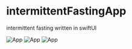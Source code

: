 # intermittentFastingApp
intermittent fasting written in swiftUI 

![App](/fastingApp1)
![App](/fastingApp2)
![App](/fastingApp3)
